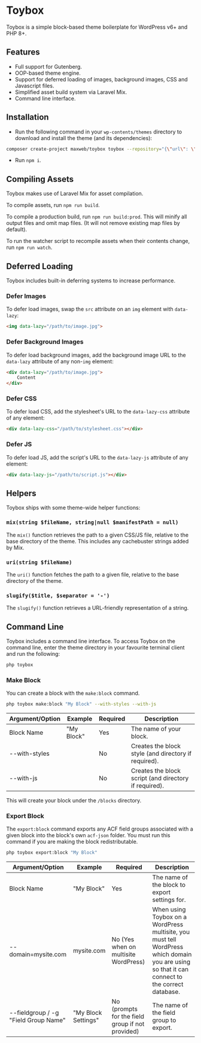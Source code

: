 # Toybox
Toybox is a simple block-based theme boilerplate for WordPress v6+ and PHP 8+.

## Features
* Full support for Gutenberg.
* OOP-based theme engine.
* Support for deferred loading of images, background images, CSS and Javascript files.
* Simplified asset build system via Laravel Mix.
* Command line interface.

## Installation
* Run the following command in your `wp-contents/themes` directory to download and install the theme (and its dependencies):
```bash
composer create-project maxweb/toybox toybox --repository="{\"url\": \"git@bitbucket.org:liam-maxweb/toybox.git\", \"type\": \"vcs\"}" --stability=dev --remove-vcs
```
* Run `npm i`.

## Compiling Assets
Toybox makes use of Laravel Mix for asset compilation.

To compile assets, run `npm run build`.

To compile a production build, run `npm run build:prod`. This will minify all output files and omit map files. (It will not remove existing map files by default).

To run the watcher script to recompile assets when their contents change, run `npm run watch`.

## Deferred Loading
Toybox includes built-in deferring systems to increase performance.
### Defer Images
To defer load images, swap the `src` attribute on an `img` element with `data-lazy`:
```html
<img data-lazy="/path/to/image.jpg">
```

### Defer Background Images
To defer load background images, add the background image URL to the `data-lazy` attribute of any non-`img` element:
```html
<div data-lazy="/path/to/image.jpg">
    Content
</div>
```

### Defer CSS
To defer load CSS, add the stylesheet's URL to the `data-lazy-css` attribute of any element:
```html
<div data-lazy-css="/path/to/stylesheet.css"></div>
```

### Defer JS
To defer load JS, add the script's URL to the `data-lazy-js` attribute of any element:
```html
<div data-lazy-js="/path/to/script.js"></div>
```

## Helpers
Toybox ships with some theme-wide helper functions:

### `mix(string $fileName, string|null $manifestPath = null)`
The `mix()` function retrieves the path to a given CSS/JS file, relative to the base directory of the theme. This includes any cachebuster strings added by Mix.

### `uri(string $fileName)`
The `uri()` function fetches the path to a given file, relative to the base directory of the theme.

### `slugify($title, $separator = '-')`
The `slugify()` function retrieves a URL-friendly representation of a string.

## Command Line
Toybox includes a command line interface. To access Toybox on the command line, enter the theme directory in your favourite terminal client and run the following:

```bash
php toybox
```

### Make Block
You can create a block with the `make:block` command.
```bash
php toybox make:block "My Block" --with-styles --with-js
```

| Argument/Option | Example  | Required | Description                                          |
|-----------------|----------|----------|------------------------------------------------------|
| Block Name      | "My Block" | Yes      | The name of your block.                              |
| --with-styles   |          | No       | Creates the block style (and directory if required). |
| --with-js       |          | No       | Creates the block script (and directory if required). |

This will create your block under the `/blocks` directory.

### Export Block
The `export:block` command exports any ACF field groups associated with a given block into the block's own `acf-json` folder. You must run this command if you are making the block redistributable.

```bash
php toybox export:block "My Block"
```

| Argument/Option                       | Example             | Required                                         | Description                                                                                                                                    |
|---------------------------------------|---------------------|--------------------------------------------------|------------------------------------------------------------------------------------------------------------------------------------------------|
| Block Name                            | "My Block"          | Yes                                              | The name of the block to export settings for.                                                                                                  |
| --domain=mysite.com                   | mysite.com          | No (Yes when on multisite WordPress)             | When using Toybox on a WordPress multisite, you must tell WordPress which domain you are using so that it can connect to the correct database. |
| --fieldgroup / -g "Field Group Name"  | "My Block Settings" | No (prompts for the field group if not provided) | The name of the field group to export.                                                                                                         |
